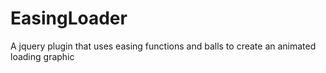 EasingLoader
============

A jquery plugin that uses easing functions and balls to create an animated loading graphic
